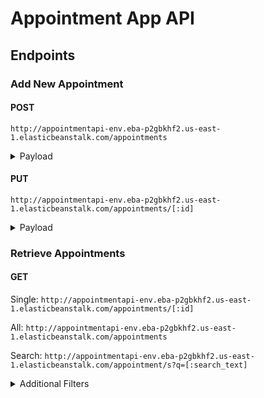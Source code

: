 # Appointment App API

## Endpoints

### Add New Appointment

#### POST
`http://appointmentapi-env.eba-p2gbkhf2.us-east-1.elasticbeanstalk.com/appointments`

<details>
  <summary>Payload</summary>
  
  ```json
  {
    "name": "John Doe",
    "number": "024 123 ****",
    "cty_code": "+233",
    "email": "john.doe@mail.com",
  }
  ```
</details>

#### PUT
`http://appointmentapi-env.eba-p2gbkhf2.us-east-1.elasticbeanstalk.com/appointments/[:id]`
 
<details>
  <summary>Payload</summary>
  
  ```json
  {
    "name": "John Doe",
    "number": "024 123 ****",
    "cty_code": "+233",
    "email": "john.doe@mail.com",
    "topic": "Website Design",
    "short_desc": "Lorem ipsum dolor sit amet",
    "description": "Lorem ipsum dolor sit amet, consectetur adipiscing elit, sed do eiusmod tempor incididunt ut labore et dolore magna aliqua. Ut enim ad minim veniam",
    "start": 163469704000,
    "duration": 3,
    "ref_code": "63dc0203",
    "verify": 1,
    "request": 1,
    "approval": 1,
  }
  ```
</details>




### Retrieve Appointments

#### GET

Single: `http://appointmentapi-env.eba-p2gbkhf2.us-east-1.elasticbeanstalk.com/appointments/[:id]`

All: `http://appointmentapi-env.eba-p2gbkhf2.us-east-1.elasticbeanstalk.com/appointments`

Search: `http://appointmentapi-env.eba-p2gbkhf2.us-east-1.elasticbeanstalk.com/appointment/s?q=[:search_text]`
<details>
  <summary>Additional Filters</summary>
    
| Filter | Description |
| ------ | ----------- |
| max_duration | Set upper limit for duration. `e.g. &maax_duration=3` |
| min_duration | Set lower limit for duration. `e.g. &min_duration=1` |
| duration | get specfic duration. `e.g. &duration=3` |
| start_date | Set start date. ***Note** Date should be in unix time* `e.g. &start_date=163469704000` |
| approval_status | Set approval status. `e.g. &approval_status=0` |
| before_date | Get all before a specific date. ***Note** Date should be in unix time* `e.g. &before_date=163469704000` |
</details>
